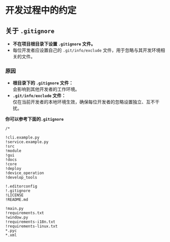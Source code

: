 # 开发过程中的约定

## 关于 `.gitignore`

- **不在项目根目录下设置 `.gitignore` 文件。**
- 每位开发者应设置自己的 `.git/info/exclude` 文件，用于忽略与其开发环境相关的文件。

### 原因
- **根目录下的 `.gitignore` 文件：**  
  会影响到其他开发者的工作环境。  
- **`.git/info/exclude` 文件：**  
  仅在当前开发者的本地环境生效，确保每位开发者的忽略设置独立、互不干扰。

**你可以参考下面的`.gitignore`**

```.gitignore
/*

!cli.example.py
!service.example.py
!src
!module
!gui
!docs
!core
!deploy
!device_operation
!develop_tools

!.editorconfig
!.gitignore
!LICENSE
!README.md

!main.py
!requirements.txt
!window.py
!requirements-i18n.txt
!requirements-linux.txt
*.pyc
*.xml
